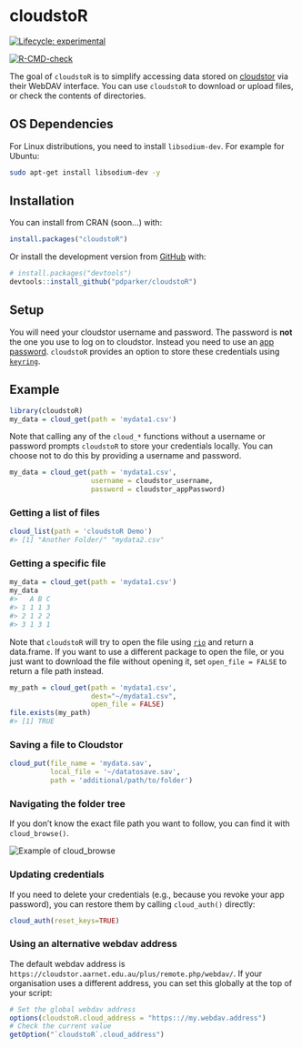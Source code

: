
<!-- README.md is generated from README.Rmd. Please edit that file -->

# cloudstoR

<!-- badges: start -->

[![Lifecycle:
experimental](https://img.shields.io/badge/lifecycle-experimental-orange.svg)](https://lifecycle.r-lib.org/articles/stages.html)

[![R-CMD-check](https://github.com/pdparker/cloudstoR/workflows/R-CMD-check/badge.svg)](https://github.com/pdparker/cloudstoR/actions)
<!-- badges: end -->

The goal of `cloudstoR` is to simplify accessing data stored on
[cloudstor](https://cloudstor.aarnet.edu.au/) via their WebDAV
interface. You can use `cloudstoR` to download or upload files, or check
the contents of directories.

## OS Dependencies

For Linux distributions, you need to install `libsodium-dev`. For example for Ubuntu:

```bash
sudo apt-get install libsodium-dev -y
```

## Installation

You can install from CRAN (soon…) with:

``` r
install.packages("cloudstoR")
```

Or install the development version from [GitHub](https://github.com/)
with:

``` r
# install.packages("devtools")
devtools::install_github("pdparker/cloudstoR")
```

## Setup

You will need your cloudstor username and password. The password is
**not** the one you use to log on to cloudstor. Instead you need to use
an [app
password](https://support.aarnet.edu.au/hc/en-us/articles/236034707-How-do-I-manage-change-my-passwords-).
`cloudstoR` provides an option to store these credentials using
[`keyring`](https://github.com/r-lib/keyring).

## Example

``` r
library(cloudstoR)
my_data = cloud_get(path = 'mydata1.csv')
```

Note that calling any of the `cloud_*` functions without a username or
password prompts `cloudstoR` to store your credentials locally. You can
choose not to do this by providing a username and password.

``` r
my_data = cloud_get(path = 'mydata1.csv',
                    username = cloudstor_username,
                    password = cloudstor_appPassword)
```

### Getting a list of files

``` r
cloud_list(path = 'cloudstoR Demo')
#> [1] "Another Folder/" "mydata2.csv"
```

### Getting a specific file

``` r
my_data = cloud_get(path = 'mydata1.csv')
my_data
#>   A B C
#> 1 1 1 3
#> 2 1 2 2
#> 3 1 3 1
```

Note that `cloudstoR` will try to open the file using
[`rio`](https://github.com/leeper/rio) and return a data.frame. If you
want to use a different package to open the file, or you just want to
download the file without opening it, set `open_file = FALSE` to return
a file path instead.

``` r
my_path = cloud_get(path = 'mydata1.csv',
                    dest="~/mydata1.csv",
                    open_file = FALSE)
file.exists(my_path)
#> [1] TRUE
```

### Saving a file to Cloudstor

``` r
cloud_put(file_name = 'mydata.sav',
          local_file = '~/datatosave.sav',
          path = 'additional/path/to/folder')
```

### Navigating the folder tree

If you don’t know the exact file path you want to follow, you can find
it with `cloud_browse()`.

![Example of `cloud_browse`](docs/cloud_browse%20demo.gif)

### Updating credentials

If you need to delete your credentials (e.g., because you revoke your
app password), you can restore them by calling `cloud_auth()` directly:

``` r
cloud_auth(reset_keys=TRUE)
```

### Using an alternative webdav address

The default webdav address is
`https://cloudstor.aarnet.edu.au/plus/remote.php/webdav/`. If your
organisation uses a different address, you can set this globally at the
top of your script:

``` r
# Set the global webdav address
options(cloudstoR.cloud_address = "https:://my.webdav.address")
# Check the current value
getOption("`cloudstoR`.cloud_address")
```
